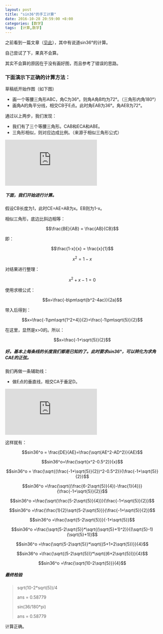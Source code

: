 ```yaml
---
layout: post
title: "sin36°的手工计算"
date: 2016-10-28 20:59:00 +8:00
categories: [数学]
tags:  [计算,数学]
---
```


之前看到一篇文章（[见此](https://www.zhihu.com/question/51970177)），其中有说道sin36°的计算。

自己尝试了下，果真不会算。

其实不会算的原因在于没有画好图，而且参考了错误的思路。

### 下面演示下正确的计算方法：

草稿纸开始作图（如下图）

* 画一个等腰三角形ABC，角C为36°。则角A角B均为72°。（三角形内角180°）
* 画角A的角平分线，相交CB于E点。此时角EAB为36°。角AEB为72°。

通过以上两步，我们发现：

* 我们有了三个等腰三角形。CAB和ECA和ABE。
* 三角形相似，则对应边成比例。（来源于相似三角形公式）

![image](https://cdn0.yukapril.com/blog/2016-10-27-sin36-1.png-wm.black.s)

##### 下面，我们开始进行计算。

假设CB长度为1，此时CE=AE=AB为x。EB则为1-x。

相似三角形，底边比斜边相等：

$$\frac{BE}{AB}  = \frac{AB}{CB}$$

即：

$$\frac{1-x}{x}  = \frac{x}{1}$$

$$x^2 = 1-x$$

对结果进行整理：

$$x^2 +x-1= 0$$

使用求根公式：

$$x=\frac{-b\pm\sqrt{b^2-4ac}}{2a}$$

带入后得到：

$$x=\frac{-1\pm\sqrt{1^2+4}}{2}=\frac{-1\pm\sqrt{5}}{2}$$

在这里，显然是x>0的。所以：

$$x=\frac{-1+\sqrt{5}}{2}$$

##### 好。基本上每条线的长度我们都是已知的了。此时要求sin36°，可以转化为求角CAE的正弦。


我们再做一条辅助线：

* 做E点的垂直线，相交CA于垂足D。

![image](https://cdn0.yukapril.com/blog/2016-10-27-sin36-2.png-wm.black.s)

这样就有：

$$sin36^o = \frac{DE}{AE}=\frac{\sqrt{AE^2-AD^2}}{AE}$$

$$sin36^o=\frac{\sqrt{x^2-0.5^2}}{x}$$

$$sin36^o = \frac{\sqrt{(\frac{-1+\sqrt{5}}{2})^2-0.5^2}}{\frac{-1+\sqrt{5}}{2}}$$

$$sin36^o =\frac{\sqrt{(\frac{6-2\sqrt{5}}{4})-\frac{1}{4}}}{\frac{-1+\sqrt{5}}{2}}$$

$$sin36^o =\frac{\sqrt{\frac{5-2\sqrt{5}}{4}}}{\frac{-1+\sqrt{5}}{2}}$$

$$sin36^o =\frac{\frac{1}{2}\sqrt{5-2\sqrt{5}}}{\frac{-1+\sqrt{5}}{2}}$$

$$sin36^o =\frac{\sqrt{5-2\sqrt{5}}}{-1+\sqrt{5}}$$

$$sin36^o =\frac{\sqrt{5-2\sqrt{5}}*\sqrt{(\sqrt{5}+1)^2}}{(\sqrt{5}-1)(\sqrt{5}+1)}$$

$$sin36^o =\frac{\sqrt{5-2\sqrt{5}}*\sqrt{(5+1+2\sqrt{5})}}{4}$$

$$sin36^o =\frac{\sqrt{(5-2\sqrt{5})}*\sqrt{(6+2\sqrt{5})}}{4}$$

$$sin36^o =\frac{\sqrt{10-2\sqrt{5}}}{4}$$

##### 最终检验
> sqrt(10-2*sqrt(5))/4
>
> ans =  0.58779
>
> sin(36/180*pi)
>
> ans =  0.58779

计算正确。

<script src="//cdn.mathjax.org/mathjax/latest/MathJax.js?config=TeX-MML-AM_CHTML"></script>